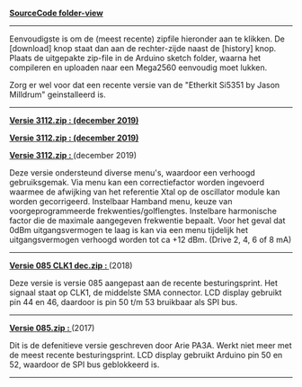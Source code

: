 <p><a href="/SourceCode"><b>SourceCode folder-view</b></a></p>
<hr>
<p>Eenvoudigste is om de (meest recente) zipfile hieronder aan te klikken. De [download] knop staat dan aan de rechter-zijde naast de [history] knop. Plaats de uitgepakte zip-file in de Arduino sketch folder, waarna het compileren en uploaden naar een Mega2560 eenvoudig moet lukken.

Zorg er wel voor dat een recente versie van de "Etherkit Si5351 by Jason Milldrum"  geinstalleerd is.
</p>
<hr>

__[**Versie 3112.zip** : (december 2019)](SourceCode/Meetzender_v3112.zip)__

__[**Versie 3112.zip** : (december 2019)](SourceCode/Meetzender_v3112.zip)__

<a href="/SourceCode/Meetzender_v3112.zip"><b>Versie 3112.zip : </b></a>(december 2019)
    <p>Deze versie ondersteund diverse menu's, waardoor een verhoogd gebruiksgemak.
    Via menu kan een correctiefactor worden ingevoerd waarmee de afwijking van het 
    referentie Xtal op de oscillator module kan worden gecorrigeerd.
    Instelbaar Hamband menu, keuze van voorgeprogrammeerde frekwenties/golflengtes.
    Instelbare harmonische factor die de maximale aangegeven frekwentie bepaalt.
    Voor het geval dat 0dBm uitgangsvermogen te laag is kan via een menu tijdelijk 
    het uitgangsvermogen verhoogd worden tot ca +12 dBm. (Drive 2, 4, 6 of 8 mA)</p>
<hr> 

<a href="/SourceCode/Meetzender_0_85_CLK1_dec.zip"><b>Versie 085 CLK1 dec.zip : </b></a> (2018)
    <p>Deze versie is versie 085 aangepast aan de recente besturingsprint.
    Het signaal staat op CLK1, de middelste SMA connector.
    LCD display gebruikt pin 44 en 46, daardoor is pin 50 t/m 53 bruikbaar als SPI bus.</p>
<hr>  

<a href="/SourceCode/Meetzender_0_85.zip"><b>Versie 085.zip : </b></a> (2017)
    <p>Dit is de defenitieve versie geschreven door Arie PA3A.
    Werkt niet meer met de meest recente besturingsprint.
    LCD display gebruikt Arduino pin 50 en 52, waardoor de SPI bus geblokkeerd is.</p>
<hr>
